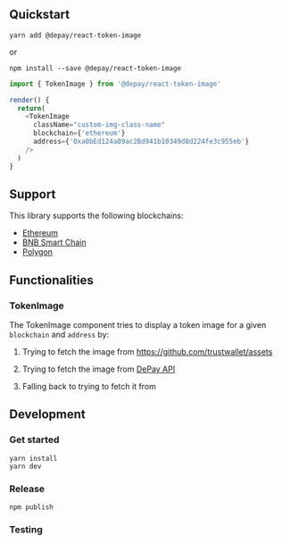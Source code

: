 ## Quickstart

```
yarn add @depay/react-token-image
```

or 

```
npm install --save @depay/react-token-image
```

```javascript
import { TokenImage } from '@depay/react-token-image'

render() {
  return(
    <TokenImage
      className="custom-img-class-name"
      blockchain={'ethereum'}
      address={'0xa0bEd124a09ac2Bd941b10349d8d224fe3c955eb'}
    />
  )
}
```

## Support

This library supports the following blockchains:

- [Ethereum](https://ethereum.org)
- [BNB Smart Chain](https://www.binance.org/smartChain)
- [Polygon](https://polygon.technology)

## Functionalities

### TokenImage

The TokenImage component tries to display a token image for a given `blockchain` and `address` by:

1. Trying to fetch the image from https://github.com/trustwallet/assets

2. Trying to fetch the image from [DePay API](https://depay.fi/documentation/api)

3. Falling back to trying to fetch it from 

## Development

### Get started

```
yarn install
yarn dev
```

### Release

```
npm publish
```

### Testing

